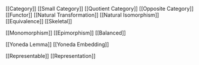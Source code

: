[[Category]]
[[Small Category]]
[[Quotient Category]]
[[Opposite Category]]
[[Functor]]
[[Natural Transformation]]
[[Natural Isomorphism]]
[[Equivalence]]
[[Skeletal]]

[[Monomorphism]]
[[Epimorphism]]
[[Balanced]]

[[Yoneda Lemma]]
[[Yoneda Embedding]]

[[Representable]]
[[Representation]]